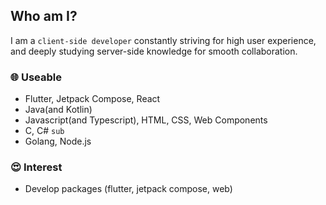 ## Who am I?
I am a `client-side developer` constantly striving for high user experience, and deeply studying server-side knowledge for smooth collaboration.

### 🌐 Useable
- Flutter, Jetpack Compose, React
- Java(and Kotlin)
- Javascript(and Typescript), HTML, CSS, Web Components
- C, C# `sub`
- Golang, Node.js

### 😍 Interest
- Develop packages (flutter, jetpack compose, web)
